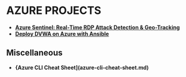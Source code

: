 # AZURE PROJECTS
- **[Azure Sentinel: Real-Time RDP Attack Detection & Geo-Tracking](https://github.com/hhphu/azure-sentinels-siems.git)**
- **[Deploy DVWA on Azure with Ansible](https://github.com/hhphu/dvwa-deployment-ansible.git)**

## Miscellaneous
- **{Azure CLI Cheat Sheet](azure-cli-cheat-sheet.md)**
